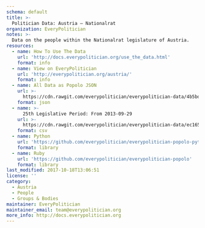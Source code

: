 ```yaml
---
schema: default
title: >-
  Politician Data: Austria — Nationalrat
organization: EveryPolitician
notes: >-
  Data on the people within the Nationalrat legislature of Austria.
resources:
  - name: How To Use The Data
    url: 'http://docs.everypolitician.org/use_the_data.html'
    format: info
  - name: View on EveryPolitician
    url: 'http://everypolitician.org/austria/'
    format: info
  - name: All Data as Popolo JSON
    url: >-
      https://cdn.rawgit.com/everypolitician/everypolitician-data/4b5bdf9e024b6e428bfa1b5252581d61f603b28a/data/Austria/Nationalrat/ep-popolo-v1.0.json
    format: json
  - name: >-
      25th Legislative Period: From 2013-09-29
    url: >-
      https://cdn.rawgit.com/everypolitician/everypolitician-data/ec165b9bd79a604e6c48512b80c62960446c1f89/data/Austria/Nationalrat/term-25.csv
    format: csv
  - name: Python
    url: 'https://github.com/everypolitician/everypolitician-popolo-python'
    format: library
  - name: Ruby
    url: 'https://github.com/everypolitician/everypolitician-popolo'
    format: library
last_modified: 2017-10-18T13:06:51
license: ''
category:
  - Austria
  - People
  - Groups & Bodies
maintainer: EveryPolitician
maintainer_email: team@everypolitician.org
more_info: http://docs.everypolitician.org
---
```

